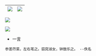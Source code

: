 | ![](https://gh.xfisxf.top/https://raw.githubusercontent.com/CoolPlayLin/CoolPlayLin/master/metrics.classic.svg) | ![](https://github-readme-stats.vercel.app//api?username=CoolPlayLin&count_private=true&show_icons=true&theme=github_dark_dimmed) |
| --------------------------------------------------------------------------------------------------------------- | -------------------------------------------------------------------------------------------------------- |

[![](https://gh.xfisxf.top/https://raw.githubusercontent.com/CoolPlayLin/CoolPlayLin/master/photo.png)](https://github.com/CoolPlayLin)

[![](https://gh.xfisxf.top//https://raw.githubusercontent.com/CoolPlayLin/CoolPlayLin/master/github-snake.svg)](https://github.com/CoolPlayLin)

- 一言

```
参差荇菜，左右芼之。窈窕淑女，钟鼓乐之。 --佚名
```